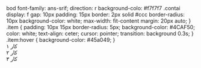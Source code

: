 <!DOCTYPE html>
<html lang="fa">
<head>
<meta charset="UTF-">
<title>باکس آیتم‌ها</title
<style>
  bod
    font-family: ans-srif;
    direction: r
    background-colo: #f7f7f7
  .contai
    display: f
    gap: 10px
    padding: 15px
    border: 2px solid #ccc
    border-radius: 10px
    background-color: white;
    max-width: fit-content
    margin: 20px auto;
  }
  .item {
    padding: 10px 15px
    border-radius: 5px;
    background-color: #4CAF50;
    color: white;
    text-align: ceter;
    cursor: pointer;
    transition: background 0.3s;
  }
  .item:hover {
    background-color: #45a049;
  }
</style>
</head>
<body>

<div class="container">
  <div class="item">کار ۱</div>
  <div class="item">کار ۲</div>
  <div class="item">کار ۳</div>
</div>

</body>
</html>
